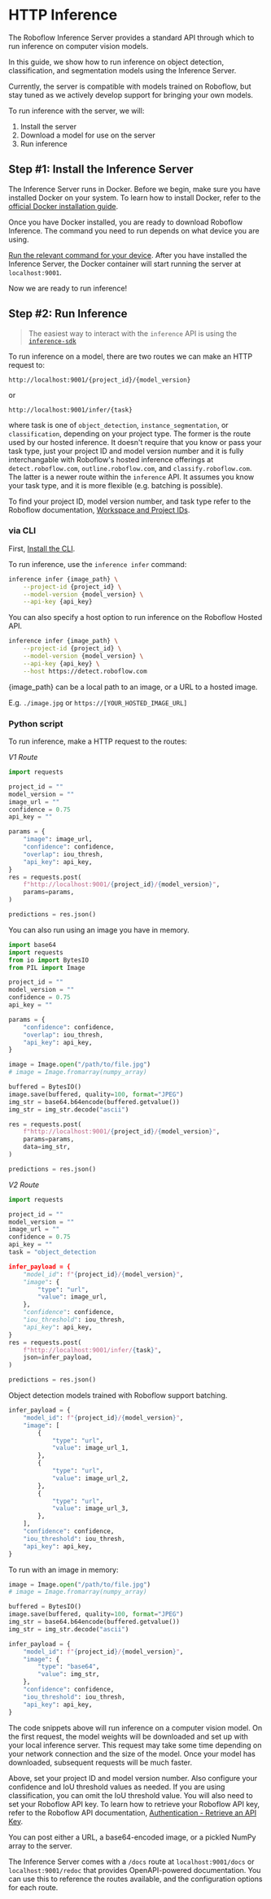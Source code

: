 # HTTP Inference

The Roboflow Inference Server provides a standard API through which to run inference on computer vision models.

In this guide, we show how to run inference on object detection, classification, and segmentation models using the Inference Server.

Currently, the server is compatible with models trained on Roboflow, but stay tuned as we actively develop support for bringing your own models.

To run inference with the server, we will:

1. Install the server
2. Download a model for use on the server
3. Run inference

## Step #1: Install the Inference Server

The Inference Server runs in Docker. Before we begin, make sure you have installed Docker on your system. To learn how to install Docker, refer to the [official Docker installation guide](https://docs.docker.com/get-docker/).

Once you have Docker installed, you are ready to download Roboflow Inference. The command you need to run depends on what device you are using.

[Run the relevant command for your device](docker.md#run). After you have installed the Inference Server, the Docker container will start running the server at `localhost:9001`.

Now we are ready to run inference!

## Step #2: Run Inference

> The easiest way to interact with the `inference` API is using the [`inference-sdk`](../inference_sdk/http_client.md)

To run inference on a model, there are two routes we can make an HTTP request to:

```url
http://localhost:9001/{project_id}/{model_version}
```

or

```url
http://localhost:9001/infer/{task}
```

where task is one of `object_detection`, `instance_segmentation`, or `classification`, depending on your project type. The former is the route used by our hosted inference. It doesn't require that you know or pass your task type, just your project ID and model version number and it is fully interchangable with Roboflow's hosted inference offerings at `detect.roboflow.com`, `outline.roboflow.com`, and `classify.roboflow.com`. The latter is a newer route within the `inference` API. It assumes you know your task type, and it is more flexible (e.g. batching is possible).

To find your project ID, model version number, and task type refer to the Roboflow documentation, [Workspace and Project IDs](https://docs.roboflow.com/api-reference/workspace-and-project-ids).

### via CLI

First, [Install the CLI](../index.md#cli).

To run inference, use the `inference infer` command:

```bash
inference infer {image_path} \
    --project-id {project_id} \
    --model-version {model_version} \
    --api-key {api_key}
```

You can also specify a host option to run inference on the Roboflow Hosted API.

```bash
inference infer {image_path} \
    --project-id {project_id} \
    --model-version {model_version} \
    --api-key {api_key} \
    --host https://detect.roboflow.com
```

{image_path} can be a local path to an image, or a URL to a hosted image.

E.g. `./image.jpg` or `https://[YOUR_HOSTED_IMAGE_URL]`

### Python script

To run inference, make a HTTP request to the routes:

*V1 Route*
```python
import requests

project_id = ""
model_version = ""
image_url = ""
confidence = 0.75
api_key = ""

params = {
    "image": image_url,
    "confidence": confidence,
    "overlap": iou_thresh,
    "api_key": api_key,
}
res = requests.post(
    f"http://localhost:9001/{project_id}/{model_version}",
    params=params,
)

predictions = res.json()
```

You can also run using an image you have in memory.

```python
import base64
import requests
from io import BytesIO
from PIL import Image

project_id = ""
model_version = ""
confidence = 0.75
api_key = ""

params = {
    "confidence": confidence,
    "overlap": iou_thresh,
    "api_key": api_key,
}

image = Image.open("/path/to/file.jpg")
# image = Image.fromarray(numpy_array)

buffered = BytesIO()
image.save(buffered, quality=100, format="JPEG")
img_str = base64.b64encode(buffered.getvalue())
img_str = img_str.decode("ascii")

res = requests.post(
    f"http://localhost:9001/{project_id}/{model_version}",
    params=params,
    data=img_str,
)

predictions = res.json()
```

*V2 Route*
```python
import requests

project_id = ""
model_version = ""
image_url = ""
confidence = 0.75
api_key = ""
task = "object_detection

infer_payload = {
    "model_id": f"{project_id}/{model_version}",
    "image": {
        "type": "url",
        "value": image_url,
    },
    "confidence": confidence,
    "iou_threshold": iou_thresh,
    "api_key": api_key,
}
res = requests.post(
    f"http://localhost:9001/infer/{task}",
    json=infer_payload,
)

predictions = res.json()
```

Object detection models trained with Roboflow support batching.

```python
infer_payload = {
    "model_id": f"{project_id}/{model_version}",
    "image": [
        {
            "type": "url",
            "value": image_url_1,
        },
        {
            "type": "url",
            "value": image_url_2,
        },
        {
            "type": "url",
            "value": image_url_3,
        },
    ],
    "confidence": confidence,
    "iou_threshold": iou_thresh,
    "api_key": api_key,
}
```

To run with an image in memory:

```python
image = Image.open("/path/to/file.jpg")
# image = Image.fromarray(numpy_array)

buffered = BytesIO()
image.save(buffered, quality=100, format="JPEG")
img_str = base64.b64encode(buffered.getvalue())
img_str = img_str.decode("ascii")

infer_payload = {
    "model_id": f"{project_id}/{model_version}",
    "image": {
        "type": "base64",
        "value": img_str,
    },
    "confidence": confidence,
    "iou_threshold": iou_thresh,
    "api_key": api_key,
}
```

The code snippets above will run inference on a computer vision model. On the first request, the model weights will be downloaded and set up with your local inference server. This request may take some time depending on your network connection and the size of the model. Once your model has downloaded, subsequent requests will be much faster.

Above, set your project ID and model version number. Also configure your confidence and IoU threshold values as needed. If you are using classification, you can omit the IoU threshold value. You will also need to set your Roboflow API key. To learn how to retrieve your Roboflow API key, refer to the Roboflow API documentation, [Authentication - Retrieve an API Key](https://docs.roboflow.com/api-reference/authentication#retrieve-an-api-key).

You can post either a URL, a base64-encoded image, or a pickled NumPy array to the server.

The Inference Server comes with a `/docs` route at `localhost:9001/docs` or `localhost:9001/redoc` that provides OpenAPI-powered documentation. You can use this to reference the routes available, and the configuration options for each route.
